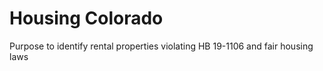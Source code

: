 # Housing Colorado
Purpose to identify rental properties violating HB 19-1106 and fair housing laws

